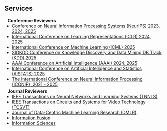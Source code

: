 ## Services

<h4 style="margin:0 10px 0;">Conference Reviewers</h4>

<ul style="margin:0 0 5px;">
  <li><a href=""><autocolor>Conference on Neural Information Processing Systems (NeurIPS) 2023, 2024, 2025 </autocolor></a></li>
  <li><a href=""><autocolor>International Conference on Learning Representations (ICLR) 2024, 2025</autocolor></a></li>
  <li><a href=""><autocolor>International Conference on Machine Learning (ICML) 2025</autocolor></a></li>
  <li><a href=""><autocolor>SIGKDD Conference on Knowledge Discovery and Data Mining DB Track (KDD) 2025</autocolor></a></li>
  <li><a href=""><autocolor>AAAI Conference on Artificial Intelligence (AAAI) 2024, 2025</autocolor></a></li>
  <li><a href=""><autocolor>International Conference on Artificial Intelligence and Statistics (AISTATS) 2025</autocolor></a></li>
  <li><a href=""><autocolor>The International Conference on Neural Information Processing (ICONIP), 2021 - 2025</autocolor></a></li>
</ul>

<h4 style="margin:0 10px 0;">Journal Reviewers</h4>

<ul style="margin:0 0 20px;">
  <li><a href=""><autocolor>IEEE Transactions on Neural Networks and Learning Systems (TNNLS)</autocolor></a></li>
  <li><a href=""><autocolor>IEEE Transactions on Circuits and Systems for Video Technology (TCSVT)</autocolor></a></li>
  <li><a href=""><autocolor>Journal of Data-Centric Machine Learning Research (DMLR)</autocolor></a></li>
  <li><a href=""><autocolor>Information Fusion</autocolor></a></li>
  <li><a href=""><autocolor>Information Sciences</autocolor></a></li>
</ul>
